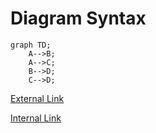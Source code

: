 # Diagram Syntax

``` mermaid
graph TD;
    A-->B;
    A-->C;
    B-->D;
    C-->D;
``` 

[External Link](https://google.com/)

[Internal Link](/README.md)
